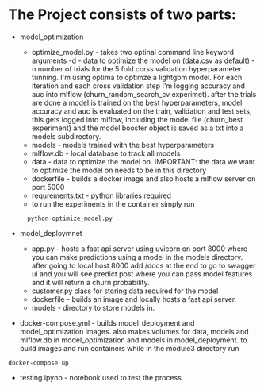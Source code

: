 # The Project consists of two parts:
* model_optimization
  * optimize_model.py - takes two optinal command line keyword arguments -d - data to optimize the model on (data.csv as default) -n number of trials for the 5 fold corss validation hyperparameter tunning. I'm using optima to optimze a lightgbm model. For each iteration and each cross validation step I'm logging accuracy and auc into mlflow (churn_random_search_cv experimet). after the trials are done a model is trained on the best hyperparameters, model accuracy and auc is evaluated on the train, validation and test sets, this gets logged into mlflow, including the model file (churn_best experiment) and the model booster object is saved as a txt into a models subdirectory.
  * models - models trained with the best hyperparameters
  * mlflow.db - local database to track all models
  * data - data to optimize the model on. IMPORTANT: the data we want to optimize the model on needs to be in this directory
  * dockerfile - builds a docker image and also hosts a mlflow server on port 5000
  * requrements.txt - python libraries required
  * to run the experiments in the container simply run
  ```
    python optimize_model.py
  ```
* model_deploymnet
  * app.py - hosts a fast api server using uvicorn on port 8000 where you can make predictions using a model in the models directory. after going to local host 8000 add /docs at the end to go to swagger ui and you will see predict post where you can pass model features and it will return a churn probability.
  * customer.py class for storing data required for the model
  * dockerfile - builds an image and locally hosts a fast api server.
  * models - directory to store models in.
 
* docker-compose.yml - builds model_deployment and model_optimization images. also makes volumes for data, models and mlflow.db in model_optimization and models in model_deployment. to build images and run containers while in the module3 directory run
```
docker-compose up
```
* testing.ipynb - notebook used to test the process.


